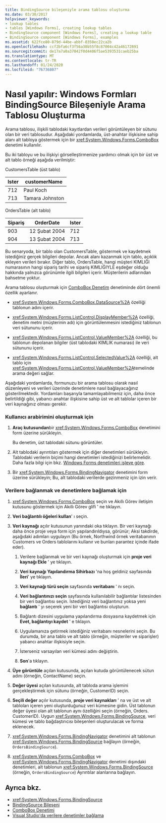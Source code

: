 ```yaml
---
title: BindingSource bileşeniyle arama tablosu oluşturma
ms.date: 03/30/2017
helpviewer_keywords:
- lookup tables
- tables [Windows Forms], creating lookup tables
- BindingSource component [Windows Forms], creating a lookup table
- BindingSource component [Windows Forms], examples
ms.assetid: 622fce80-879d-44be-abbf-8350ec22ca2b
ms.openlocfilehash: ccf2bfa6cf3f56a38b55f8c87004c42a46172891
ms.sourcegitcommit: de17a7a0a37042f0d4406f5ae5393531caeb25ba
ms.translationtype: MT
ms.contentlocale: tr-TR
ms.lasthandoff: 01/24/2020
ms.locfileid: "76736807"
---
```

# <a name="how-to-create-a-lookup-table-with-the-windows-forms-bindingsource-component"></a>Nasıl yapılır: Windows Formları BindingSource Bileşeniyle Arama Tablosu Oluşturma
Arama tablosu, ilişkili tablodaki kayıtlardan verileri görüntüleyen bir sütunu olan bir veri tablosudur. Aşağıdaki yordamlarda, üst-anahtar ilişkisine sahip alanı alt tabloya göstermek için bir <xref:System.Windows.Forms.ComboBox> denetimi kullanılır.  
  
 Bu iki tabloyu ve bu ilişkiyi görselleştirmenize yardımcı olmak için bir üst ve alt tablo örneği aşağıda verilmiştir:  
  
 CustomersTable (üst tablo)  
  
|Ister|customerName|  
|----------------|------------------|  
|712|Paul Koch|  
|713|Tamara Johnston|  
  
 OrdersTable (alt tablo)  
  
|Sipariş|OrderDate|Ister|  
|-------------|---------------|----------------|  
|903|12 Şubat 2004|712|  
|904|13 Şubat 2004|713|  
  
 Bu senaryoda, bir tablo olan CustomersTable, göstermek ve kaydetmek istediğiniz gerçek bilgileri depolar. Ancak alanı kazanmak için tablo, açıklık ekleyen verileri bırakır. Diğer tablo, OrdersTable, hangi müşteri KIMLIĞI numarasının hangi sipariş tarihi ve sipariş KIMLIĞIYLE eşdeğer olduğu hakkında yalnızca görünümle ilgili bilgileri içerir. Müşterilerin adlarından bahsetme yoktur.  
  
 Arama tablosu oluşturmak için [ComboBox Denetim](combobox-control-windows-forms.md) denetiminde dört önemli özellik ayarlanır.  
  
- <xref:System.Windows.Forms.ComboBox.DataSource%2A> özelliği tablonun adını içerir.  
  
- <xref:System.Windows.Forms.ListControl.DisplayMember%2A> özelliği, denetim metni (müşterinin adı) için görüntülenmesini istediğiniz tablonun veri sütununu içerir.  
  
- <xref:System.Windows.Forms.ListControl.ValueMember%2A> özelliği, bu tablonun depolanan bilgiler (üst tablodaki KIMLIK numarası) ile veri sütununu içerir.  
  
- <xref:System.Windows.Forms.ListControl.SelectedValue%2A> özelliği, alt tablo için <xref:System.Windows.Forms.ListControl.ValueMember%2A>temelinde arama değeri sağlar.  
  
 Aşağıdaki yordamlarda, formunuzu bir arama tablosu olarak nasıl düzenleyeni ve verileri üzerinde denetimlere nasıl bağlayacağınız gösterilmektedir. Yordamları başarıyla tamamlayabilmeniz için, daha önce belirtildiği gibi, yabancı anahtar ilişkisine sahip üst ve alt tablolar içeren bir veri kaynağınız olması gerekir.  
  
### <a name="to-create-the-user-interface"></a>Kullanıcı arabirimini oluşturmak için  
  
1. **Araç kutusundan**bir <xref:System.Windows.Forms.ComboBox> denetimini form üzerine sürükleyin.  
  
     Bu denetim, üst tablodaki sütunu görüntüler.  
  
2. Alt tablodaki ayrıntıları göstermek için diğer denetimleri sürükleyin. Tablodaki verilerin biçimi hangi denetimleri istediğinizi belirlemelidir. Daha fazla bilgi için bkz. [Windows Forms denetimleri işleve göre](windows-forms-controls-by-function.md).  
  
3. Bir <xref:System.Windows.Forms.BindingNavigator> denetimini form üzerine sürükleyin; Bu, alt tablodaki verilerde gezinmeniz için izin verir.  
  
### <a name="to-connect-to-the-data-and-bind-it-to-controls"></a>Verilere bağlanmak ve denetimlere bağlamak için  
  
1. <xref:System.Windows.Forms.ComboBox> seçin ve Akıllı Görev iletişim kutusunu göstermek için Akıllı Görev glifi ' ne tıklayın.  
  
2. **Veri bağlantılı öğeleri kullan**' ı seçin.  
  
3. **Veri kaynağı** açılır kutusunun yanındaki oka tıklayın. Bir veri kaynağı daha önce proje veya form için yapılandırıldıysa, görünür; Aksi takdirde, aşağıdaki adımları uygulayın (Bu örnek, Northwind örnek veritabanının Customers ve Orders tablolarını kullanır ve bunları parantez içinde ifade eder).  
  
    1. Verilere bağlanmak ve bir veri kaynağı oluşturmak için **proje veri kaynağı Ekle** ' ye tıklayın.  
  
    2. **Veri kaynağı Yapılandırma Sihirbazı** 'na hoş geldiniz sayfasında **İleri**' ye tıklayın.  
  
    3. **Veri kaynağı türü seçin** sayfasında **veritabanı** ' nı seçin.  
  
    4. **Veri bağlantınızı seçin** sayfasında kullanılabilir bağlantılar listesinden bir veri bağlantısı seçin. İstediğiniz veri bağlantınız yoksa yeni **bağlantı** ' yı seçerek yeni bir veri bağlantısı oluşturun.  
  
    5. Bağlantı dizesini uygulama yapılandırma dosyasına kaydetmek için **Evet, bağlantıyı kaydet** ' e tıklayın.  
  
    6. Uygulamanıza getirmek istediğiniz veritabanı nesnelerini seçin. Bu durumda, bir ana tablo ve alt tablo (örneğin, müşteriler ve siparişler) yabancı anahtar ilişkisiyle seçin.  
  
    7. İsterseniz varsayılan veri kümesi adını değiştirin.  
  
    8. **Son**'a tıklayın.  
  
4. **Üye görüntüle** açılan kutusunda, açılan kutuda görüntülenecek sütun adını (örneğin, ContactName) seçin.  
  
5. **Değer üyesi** açılan kutusunda, alt tabloda arama işlemini gerçekleştirmek için sütunu (örneğin, CustomerID) seçin.  
  
6. **Seçili değer** açılır kutusunda, **proje veri kaynakları** ' na ve üst ve alt tabloları içeren yeni oluşturduğunuz veri kümesine gidin. Üst tablonun değer üyesi olan alt tablonun aynı özelliğini seçin (örneğin, Orders. CustomerID). Uygun <xref:System.Windows.Forms.BindingSource>, veri kümesi ve tablo bağdaştırıcısı bileşenleri oluşturulacak ve forma eklenecek.  
  
7. <xref:System.Windows.Forms.BindingNavigator> denetimini alt tablonun <xref:System.Windows.Forms.BindingSource> bağlayın (örneğin, `OrdersBindingSource`).  
  
8. <xref:System.Windows.Forms.ComboBox> ve <xref:System.Windows.Forms.BindingNavigator> denetimi dışındaki denetimleri, alt tablonun <xref:System.Windows.Forms.BindingSource> (örneğin, `OrdersBindingSource`) Ayrıntılar alanlarına bağlayın.  
  
## <a name="see-also"></a>Ayrıca bkz.

- <xref:System.Windows.Forms.BindingSource>
- [BindingSource Bileşeni](bindingsource-component.md)
- [ComboBox Denetimi](combobox-control-windows-forms.md)
- [Visual Studio'da verilere denetimler bağlama](/visualstudio/data-tools/bind-controls-to-data-in-visual-studio)
